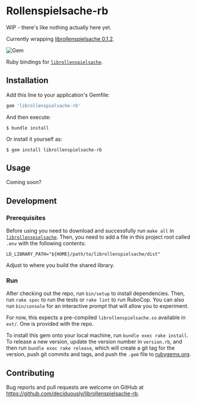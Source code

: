 # Rollenspielsache-rb

WIP - there's like nothing actually here yet.

Currently wrapping [librollenspielsache 0.1.2](https://crates.io/crates/librollenspielsache/0.1.2).

![Gem](https://img.shields.io/gem/v/librollenspielsache-rb)

Ruby bindings for [`librollenspielsache`](https://crates.io/crates/librollenspielsache).

## Installation

Add this line to your application's Gemfile:

```ruby
gem 'librollenspielsache-rb'
```

And then execute:

    $ bundle install

Or install it yourself as:

    $ gem install librollenspielsache-rb

## Usage

Coming soon?

## Development

### Prerequisites

Before using you need to download and successfully run `make all` in [`librollenspielsache`](https://github.com/deciduously/librollenspielsache).  Then, you need to add a file in this project root called `.env` with the following contents:

```
LD_LIBRARY_PATH="${HOME}/path/to/librollenspielsache/dist"
```

Adjust to where you build the shared library.

### Run

After checking out the repo, run `bin/setup` to install dependencies. Then, run `rake spec` to run the tests or `rake lint` to run RuboCop. You can also run `bin/console` for an interactive prompt that will allow you to experiment.

For now, this expects a pre-compiled `librollenspielsache.so` available in `ext/`.  One is provided with the repo.

To install this gem onto your local machine, run `bundle exec rake install`. To release a new version, update the version number in `version.rb`, and then run `bundle exec rake release`, which will create a git tag for the version, push git commits and tags, and push the `.gem` file to [rubygems.org](https://rubygems.org).

## Contributing

Bug reports and pull requests are welcome on GitHub at https://github.com/deciduously/librollenspielsache-rb.

